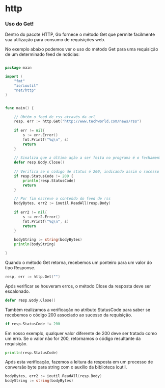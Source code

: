 # http

### Uso do Get!

Dentro do pacote HTTP, Go fornece o método Get que permite facilmente sua utilização para consumo de requisições web. 

No exemplo abaixo podemos ver o uso do método Get para uma requisição de um determinado feed de noticias:


```go

package main

import (
	"fmt"
	"io/ioutil"
	"net/http"
)


func main() {

	// Obtém o feed de rss através da url
	resp, err := http.Get("http://www.techworld.com/news/rss")
	
	if err != nil{
		s := err.Error()
		fmt.Printf("%q\n", s)	
		return
	}
	
	// Sinaliza que a última ação a ser feita no programa é o fechamento da resposta
	defer resp.Body.Close()
	
	// Verifica se o código de status é 200, indicando assim o sucesso da solicitação
	if resp.StatusCode != 200 {
		println(resp.StatusCode)	
		return
	}

	// Por fim escreve o conteúdo do feed de rss
	bodyBytes, err2 := ioutil.ReadAll(resp.Body) 
	
	if err2 != nil{
		s := err2.Error()
		fmt.Printf("%q\n", s)	
		return
	}
	
    bodyString := string(bodyBytes) 
	println(bodyString)

}


```

Quando o método Get retorna, recebemos um ponteiro para um valor do tipo Response. 
```go
resp, err := http.Get("")
```

Após verificar se houveram erros, o método Close da resposta deve ser escalonado.
```go
defer resp.Body.Close()
```

Também realizamos a verificação no atributo StatusCode para saber se recebemos o código 200 associado ao sucesso da requisição.
```go
if resp.StatusCode != 200
```

Em nosso exemplo, qualquer valor diferente de 200 deve ser tratado como um erro. Se o valor não for 200, retornamos o código resultante da requisição.
```go
println(resp.StatusCode)
```

Após esta verificação, fazemos a leitura da resposta em um processo de conversão byte para string com o auxílio da biblioteca ioutil.
```go
bodyBytes, err2 := ioutil.ReadAll(resp.Body)
bodyString := string(bodyBytes)
```
